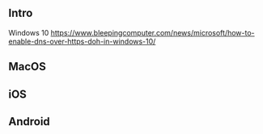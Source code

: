 ## Intro

Windows 10
https://www.bleepingcomputer.com/news/microsoft/how-to-enable-dns-over-https-doh-in-windows-10/

## MacOS

## iOS

## Android